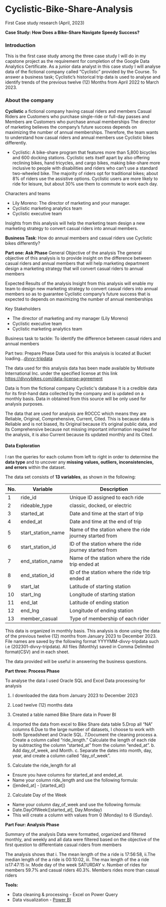 # Cyclistic-Bike-Share-Analysis

First Case study research (April, 2023)

**Case Study: How Does a Bike-Share Navigate Speedy Success?**

### Introduction

This is the first case study among the three case study I will do in my capstone project as the requirement for completion of the Google Data Analytics Certificate. As a junior data analyst in this case study I will analyse data of the fictional company called “Cyclistic” provided by the Course. To answer a business task; Cyclistic’s historical trip data is used to analyse and identify trends of the previous twelve (12) Months from April 2022 to March 2023.

### About the company
**Cyclistic** a fictional company having casual riders and members
Casual Riders are Customers who purchase single-ride or full-day passes and Members are Customers who purchase annual memberships 
The director of marketing believes the company’s future success depends on maximizing the number of annual memberships. Therefore, the team wants to understand how casual riders and annual members use Cyclistic bikes differently.

- Cyclistic: A bike-share program that features more than 5,800 bicycles and 600 docking stations. Cyclistic sets itself apart by also offering reclining bikes, hand
  tricycles, and cargo bikes, making bike-share more inclusive to people with disabilities and riders who can’t use a standard two-wheeled bike. The majority of riders opt
  for traditional bikes; about 8% of riders use the assistive options. Cyclistic users are more likely to ride for leisure, but about 30% use them to commute to work each
  day.

Characters and teams
- Lily Moreno: The director of marketing and your manager.
- Cyclistic marketing analytics team
- Cyclistic executive team
  
Insights from this analysis will help the marketing team design a new marketing strategy to convert casual riders into annual members.

**Business Task**: How do annual members and casual riders use Cyclistic bikes differently?


**Part one: Ask Phase** 
General Objective of the analysis
The general objective of this analysis is to provide insight on the difference between casual riders and annual members that will help marketing department design a marketing strategy that will convert casual riders to annual members

Expected Results of the analysis
Insight from this analysis will enable my team to design new marketing strategy to convert casual riders into annual members so as to guarantee Cyclistic company’s future success that is expected to depends on maximizing the number of annual memberships
 
Key Stakeholders
- The director of marketing and my manager (Lily Moreno)
- Cyclistic executive team
- Cyclistic marketing analytics team
 
Business task to tackle: To identify the difference between casual riders and annual members

Part two: Prepare Phase
Data used for this analysis is located at Bucket loading...[divvy-tripdata](https://divvy-tripdata.s3.amazonaws.com/index.html) <br>

The data used for this analysis data has been made available by Motivate International Inc. under the specified license at this link https://divvybikes.com/data-license-agreement

Data is from the fictional company Cyclistic's database It is a credible data for its first-hand data collected by the company and is updated on a monthly basis.
Data in obtained from this source will be only used for analysis purposes.

The data that are used for analysis are ROCCC which means they are Reliable, Original, Comprehensive, Current, Cited. This is because data is Reliable and is not biased, Its Original because it’s original public data, and its Comprehensive because not missing important information required for the analysis, it is also Current because its updated monthly and its Cited.


#### Data Exploration
I ran the queries for each column from left to right in order to determine the **data type** and to uncover any **missing values, outliers, inconsistencies, and errors** within the dataset. 

The data set consists of **13 variables**, as shown in the following: <br>

| **No.**|  **Variable**       |  **Description**                                        |
|--------|------------------   | --------------------------------------------------------|
| 1      | ride_id             | Unique ID assigned to each ride                         |
| 2      | rideable_type       | classic, docked, or electric                            |
| 3      | started_at          | Date and time at the start of trip                      |
| 4      | ended_at            | Date and time at the end of trip                        |
| 5      | start_station_name  | Name of the station where the ride journey started from |
| 6      | start_station_id    | ID of the station where the ride journey started from   |
| 7      | end_station_name    | Name of the station where the ride trip ended at        |
| 8      | end_station_id      | ID of the station where the ride trip ended at          |
| 9      | start_lat           | Latitude of starting station                            |
| 10     | start_lng           | Longitude of starting station                           |
| 11     | end_lat             | Latitude of ending station                              |
| 12     | end_lng             | Longitude of ending station                             |                            
| 13     | member_casual       | Type of membership of each rider                        |


This data is organized in monthly basis. This analysis is done using the data of the previous twelve (12) months from January 2023 to December 2023. File names are saved by the following format YYYYMM-divvy-tripdata such i.e (202301-divvy-tripdata). All files (Monthly) saved in Comma Delimited format(CSV) and in each sheet.

The data provided will be useful in answering the business questions.

**Part three: Process Phase** 

To analyse the data I used Oracle SQL and Excel
Data processing for analysis 
1.  I downloaded the data from January 2023 to December 2023
2.  Load twelve (12) months data
3.  Created a table named Bike Share data in Power BI
4. Imported the data from excel to  Bike Share data table
5.Drop all “NA” columns
6.Due to the large number of datasets, I choose to work with both Spreadsheet and Oracle SQL.
7.Document the cleaning process
a. Create a column called “ride_length.” Calculate the length of each ride by subtracting the column “started_at” from the column “ended_at”.
b. Add day_of_week, and Month. 
c. Separate the dates into month, day, year, and create a column called “day_of_week”.

1. Calculate the  ride_length for all
- Ensure you have columns for started_at and ended_at.
- Name your column ride_length and use the following formula:
- ([ended_at] - [started_at])

2. Calculate Day of the Week
- Name your column day_of_week and use the following formula:
- Date.DayOfWeek([started_at], Day.Monday)
- This will create a column with values from 0 (Monday) to 6 (Sunday).

**Part Four: Analysis Phase**

Summary of the analysis
Data were formatted, organized and filtered monthly, and weekly and all data were filtered based on the objective of the first question to differentiate casual riders from members

The analysis shows that 
i. The mean length of the a ride is 17:56:58,
ii.The median length of the a ride is 00:10:02,
iii. The max length of the a ride is17:47:15
iv. Mode day of the week SATURDAY
v.  Number of rides for members 59.7% and casual riders 40.3%. Members rides more than casual riders
  


**Tools:** <br>
- Data cleaning & processing -  Excel on Power Query 
- Data visualization - [Power BI](https://app.powerbi.com/links/KQ76lsjF05?ctid=4b469bf3-7edf-4593-9b77-e4807953c730&pbi_source=linkShare)


